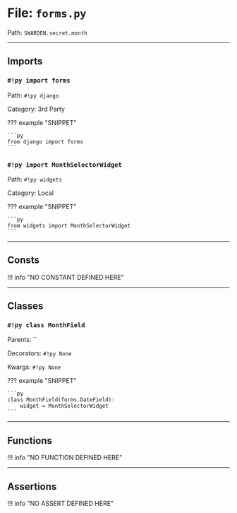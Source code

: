 
# File: `forms.py`
Path: `SWARDEN.secret.month`



---

## Imports

### `#!py import forms`

Path: `#!py django`

Category: 3rd Party

??? example "SNIPPET"

    ```py
    from django import forms
    ```

### `#!py import MonthSelectorWidget`

Path: `#!py widgets`

Category: Local

??? example "SNIPPET"

    ```py
    from widgets import MonthSelectorWidget
    ```



---

## Consts

!!! info "NO CONSTANT DEFINED HERE"

---

## Classes

### `#!py class MonthField`

Parents: ``

Decorators: `#!py None`

Kwargs: `#!py None`

??? example "SNIPPET"

    ```py
    class MonthField(forms.DateField):
        widget = MonthSelectorWidget
    ```



---

## Functions

!!! info "NO FUNCTION DEFINED HERE"

---

## Assertions

!!! info "NO ASSERT DEFINED HERE"
